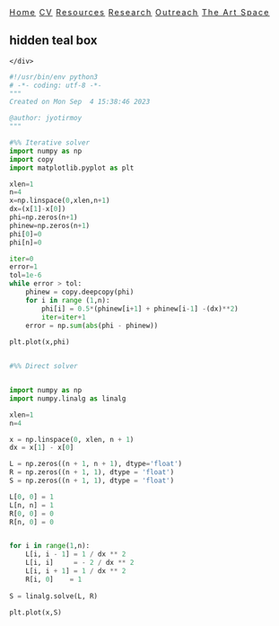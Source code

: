 
<title>Jyo</title>




<!-- Navbar (sit on top) -->
<div class="w3-top">
  <div class="w3-bar w3-white w3-padding w3-card" style="letter-spacing:2px;">
    <a href="https://jyotirmoyp.github.io" class="w3-bar-item w3-button"> Home</a>
    <a href="Short_cv.pdf" class="w3-bar-item w3-button">CV</a>
    <a href="https://jyotirmoyp.github.io/resource/" class="w3-bar-item w3-button">Resources</a>
    <a href="https://jyotirmoyp.github.io/research/" class="w3-bar-item w3-button">Research</a>
    <a href="https://jyotirmoyp.github.io/outreach/" class="w3-bar-item w3-button">Outreach</a>
    <a href="https://jyotirmoyp.github.io/the-art-space/" class="w3-bar-item w3-button w3-right w3-black">The Art Space</a>
    </div>
  </div>
</div>



<div class="w3-container w3-teal">
  <h2>hidden teal box </h2>
 
  <div class="w3-right w3-hide-small">
      
     
    </div>
</div>



<!--naviation menu ends-->

```py
#!/usr/bin/env python3
# -*- coding: utf-8 -*-
"""
Created on Mon Sep  4 15:38:46 2023

@author: jyotirmoy
"""

#%% Iterative solver
import numpy as np
import copy 
import matplotlib.pyplot as plt

xlen=1
n=4
x=np.linspace(0,xlen,n+1)
dx=(x[1]-x[0])
phi=np.zeros(n+1)
phinew=np.zeros(n+1)
phi[0]=0
phi[n]=0

iter=0
error=1
tol=1e-6
while error > tol:
    phinew = copy.deepcopy(phi)
    for i in range (1,n):
        phi[i] = 0.5*(phinew[i+1] + phinew[i-1] -(dx)**2)
        iter=iter+1
    error = np.sum(abs(phi - phinew))
        
plt.plot(x,phi)    


#%% Direct solver 


import numpy as np 
import numpy.linalg as linalg

xlen=1
n=4

x = np.linspace(0, xlen, n + 1)
dx = x[1] - x[0]

L = np.zeros((n + 1, n + 1), dtype='float')
R = np.zeros((n + 1, 1), dtype = 'float')
S = np.zeros((n + 1, 1), dtype = 'float')

L[0, 0] = 1
L[n, n] = 1
R[0, 0] = 0
R[n, 0] = 0


for i in range(1,n):
    L[i, i - 1] = 1 / dx ** 2
    L[i, i]     = - 2 / dx ** 2
    L[i, i + 1] = 1 / dx ** 2
    R[i, 0]    = 1
    
S = linalg.solve(L, R)    

plt.plot(x,S)

        

```
